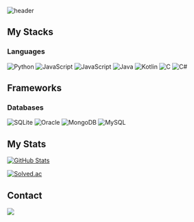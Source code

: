 ![header](https://capsule-render.vercel.app/api?type=venom&height=300&color=gradient&text=nevcea)

## My Stacks
### Languages
![Python](https://img.shields.io/badge/Python-3776AB?logo=python&logoColor=fff)
![JavaScript](https://img.shields.io/badge/JavaScript-F7DF1E?logo=javascript&logoColor=000)
![JavaScript](https://shields.io/badge/TypeScript-3178C6?logo=TypeScript&logoColor=FFF)
![Java](https://img.shields.io/badge/Java-%23ED8B00.svg?logo=openjdk&logoColor=white)
![Kotlin](https://img.shields.io/badge/Kotlin-%237F52FF.svg?logo=kotlin&logoColor=white)
![C](https://img.shields.io/badge/C-00599C?logo=c&logoColor=white)
![C#](https://custom-icon-badges.demolab.com/badge/C%23-%23239120.svg?logo=cshrp&logoColor=white)

## Frameworks

### Databases
![SQLite](https://img.shields.io/badge/SQLite-%2307405e.svg?logo=sqlite&logoColor=white)
![Oracle](https://custom-icon-badges.demolab.com/badge/Oracle-F80000?logo=oracle&logoColor=fff)
![MongoDB](https://img.shields.io/badge/MongoDB-%234ea94b.svg?logo=mongodb&logoColor=white)
![MySQL](https://img.shields.io/badge/-MySQL-4479A1?style=flat-square&logo=mysql&logoColor=white)

## My Stats
[![GitHub Stats](https://github-readme-stats.vercel.app/api?username=nevcea)](https://github.com/nevcea/github-readme-stats)

[![Solved.ac](http://mazassumnida.wtf/api/v2/generate_badge?boj=nevcea)](https://solved.ac/nevcea)

## Contact  
[![](https://img.shields.io/badge/Mail-EA4335?style=flat-square&logo=gmail&logoColor=white)](mailto:aduoss01@gmail.com)
